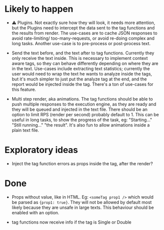 # Likely to happen

- ⚠️ Plugins. Not exactly sure how they will look, it needs more attention, but the Plugins need to
  intercept the data sent to the tag functions and the results from render. The use-cases are to
  cache JSON responses to avoid rate-limiting/ too-many-requests, or avoid re-doing complex and long
  tasks. Another use-case is to pre-process or post-process text.

- Send the text before, and the text after to tag functions. Currently they only receive the text
  inside. This is necessary to implement context aware tags, so they can behave differently
  depending on where they are in the text. Use-cases include extracting text statistics; currently
  the user would need to wrap the text he wants to analyze inside the tags, but it's much simpler to
  just put the analyze tag at the end, and the report would be injected inside the tag. There's a
  ton of use-cases for this feature.

- Multi step render, aka animations. The tag functions should be able to push multiple responses to
  the execution engine, as they are ready and they will be queued and injected in the text file.
  There should be an option to limit RPS (render per second) probably default to 1. This can be
  useful in long tasks, to show the progress of the task, eg: "Starting..." "Still running..." "the
  result". It's also fun to allow animations inside a plain text file.

# Exploratory ideas

- Inject the tag function errors as props inside the tag, after the render?

# Done

- Props without value, like in HTML. Eg: `<someTag prop1 />` which would be parsed as
  `{prop1: true}`. They will not be allowed by default most likely because they are unsafe in large
  texts. This behaviour should be enabled with an option.

- tag functions now receive info if the tag is Single or Double

